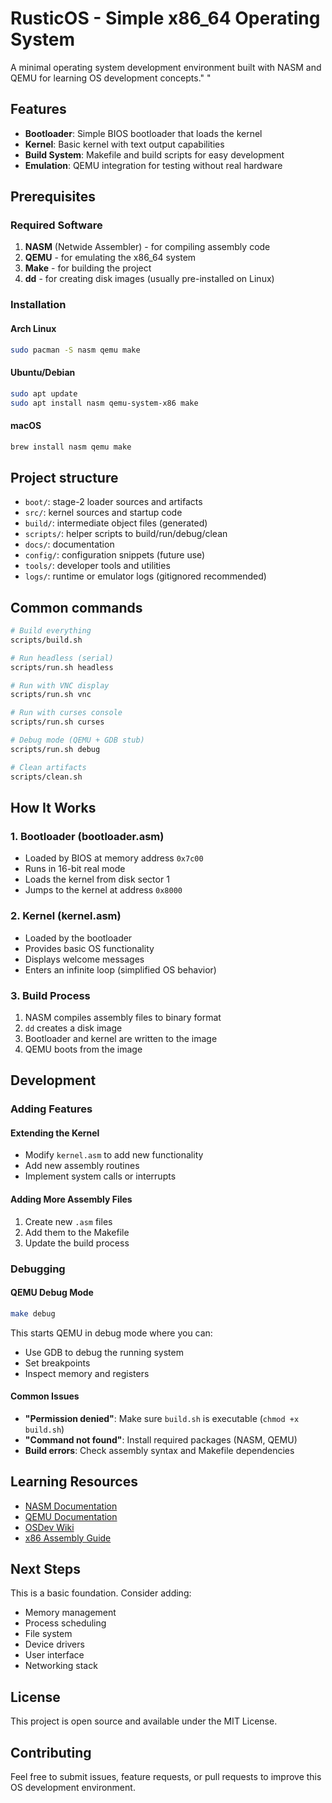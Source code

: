 # RusticOS - Simple x86_64 Operating System

A minimal operating system development environment built with NASM and QEMU for learning OS development concepts."
"







## Features

- **Bootloader**: Simple BIOS bootloader that loads the kernel
- **Kernel**: Basic kernel with text output capabilities
- **Build System**: Makefile and build scripts for easy development
- **Emulation**: QEMU integration for testing without real hardware

## Prerequisites

### Required Software

1. **NASM** (Netwide Assembler) - for compiling assembly code
2. **QEMU** - for emulating the x86_64 system
3. **Make** - for building the project
4. **dd** - for creating disk images (usually pre-installed on Linux)

### Installation

#### Arch Linux
```bash
sudo pacman -S nasm qemu make
```

#### Ubuntu/Debian
```bash
sudo apt update
sudo apt install nasm qemu-system-x86 make
```

#### macOS
```bash
brew install nasm qemu make
```

## Project structure

- `boot/`: stage-2 loader sources and artifacts
- `src/`: kernel sources and startup code
- `build/`: intermediate object files (generated)
- `scripts/`: helper scripts to build/run/debug/clean
- `docs/`: documentation
- `config/`: configuration snippets (future use)
- `tools/`: developer tools and utilities
- `logs/`: runtime or emulator logs (gitignored recommended)

## Common commands

```bash
# Build everything
scripts/build.sh

# Run headless (serial)
scripts/run.sh headless

# Run with VNC display
scripts/run.sh vnc

# Run with curses console
scripts/run.sh curses

# Debug mode (QEMU + GDB stub)
scripts/run.sh debug

# Clean artifacts
scripts/clean.sh
```

## How It Works

### 1. Bootloader (bootloader.asm)
- Loaded by BIOS at memory address `0x7c00`
- Runs in 16-bit real mode
- Loads the kernel from disk sector 1
- Jumps to the kernel at address `0x8000`

### 2. Kernel (kernel.asm)
- Loaded by the bootloader
- Provides basic OS functionality
- Displays welcome messages
- Enters an infinite loop (simplified OS behavior)

### 3. Build Process
1. NASM compiles assembly files to binary format
2. `dd` creates a disk image
3. Bootloader and kernel are written to the image
4. QEMU boots from the image

## Development

### Adding Features

#### Extending the Kernel
- Modify `kernel.asm` to add new functionality
- Add new assembly routines
- Implement system calls or interrupts

#### Adding More Assembly Files
1. Create new `.asm` files
2. Add them to the Makefile
3. Update the build process

### Debugging

#### QEMU Debug Mode
```bash
make debug
```
This starts QEMU in debug mode where you can:
- Use GDB to debug the running system
- Set breakpoints
- Inspect memory and registers

#### Common Issues
- **"Permission denied"**: Make sure `build.sh` is executable (`chmod +x build.sh`)
- **"Command not found"**: Install required packages (NASM, QEMU)
- **Build errors**: Check assembly syntax and Makefile dependencies

## Learning Resources

- [NASM Documentation](https://www.nasm.us/doc/)
- [QEMU Documentation](https://qemu.readthedocs.io/)
- [OSDev Wiki](https://wiki.osdev.org/)
- [x86 Assembly Guide](https://www.cs.virginia.edu/~evans/cs216/guides/x86.html)

## Next Steps

This is a basic foundation. Consider adding:
- Memory management
- Process scheduling
- File system
- Device drivers
- User interface
- Networking stack

## License

This project is open source and available under the MIT License.

## Contributing

Feel free to submit issues, feature requests, or pull requests to improve this OS development environment. 